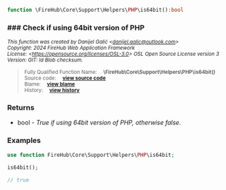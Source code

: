 ```php
function \FireHub\Core\Support\Helpers\PHP\is64bit():bool
```











### ### Check if using 64bit version of PHP



<sub>_This function was created by Danijel Galić &lt;danijel.galic@outlook.com&gt;_</sub><br/><sub>_Copyright: 2024 FireHub Web Application Framework_</sub><br/><sub>_License: &lt;https://opensource.org/licenses/OSL-3.0&gt; OSL Open Source License version 3_</sub><br/><sub>_Version: GIT: $Id$ Blob checksum._</sub>

><sub>Fully Qualified Function Name:  **\FireHub\Core\Support\Helpers\PHP\is64bit()**</sub><br/>
    <sub>Source code:  **[view source code](https://github.com/The-FireHub-Project/Core/blob/develop-pre-alpha-m1/src/support/helpers/php.php#L38)**</sub><br/>
        <sub>Blame:  **[view blame](https://github.com/The-FireHub-Project/Core/blame/develop-pre-alpha-m1/src/support/helpers/php.php)**</sub><br/>
        <sub>History:  **[view history](https://github.com/The-FireHub-Project/Core/commits/develop-pre-alpha-m1/src/support/helpers/php.php)**</sub>


### Returns

* bool - _True if using 64bit version of PHP, otherwise false._
### Examples
```php
use function FireHub\Core\Support\Helpers\PHP\is64bit;

is64bit();

// true
```

